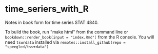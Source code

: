 # time_seriers_with_R
Notes in book form for time series STAT 4840.

To build the book, run "make html" from the command line or `bookdown::render_book(input = "index.Rmd")` from the R console. You will need `tswrdata` installed via `remotes::install_github(repo = "speegled/tswrdata")`
